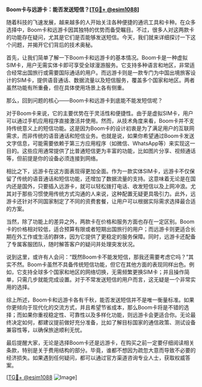 **Boom卡与远游卡：能否发送短信？[[TG💪+ @esim1088](https://t.me/s/esim1088)]**

随着科技的飞速发展，越来越多的人开始关注各种便捷的通讯工具和卡种。在众多选择中，Boom卡和远游卡因其独特的优势而备受瞩目。不过，很多人对这两款卡的功能存在疑问，尤其是它们是否能够发送短信。今天，我们就来详细探讨一下这个问题，并揭开它们背后的技术奥秘。

首先，让我们简单了解一下Boom卡和远游卡的基本情况。Boom卡是一种虚拟SIM卡，用户无需实体卡即可享受全球漫游服务。它支持多种语言和地区，非常适合经常出国旅行或需要国际通话的用户。而远游卡则是一款专门为中国出境旅客设计的SIM卡，提供语音通话、数据流量以及短信服务，覆盖多个国家和地区。两者虽然功能有所重叠，但在具体使用场景上各有侧重。

那么，回到问题的核心——Boom卡和远游卡到底能不能发短信呢？

对于Boom卡来说，它的主要优势在于灵活性和便捷性。由于是虚拟SIM卡，用户可以通过手机应用程序直接激活并使用。然而，从技术角度来看，Boom卡并不支持传统意义上的短信功能。这是因为Boom卡的设计初衷是为了满足用户的互联网需求，而非传统的语音通话和短信业务。也就是说，如果你希望通过Boom卡发送文字信息，可能需要依赖于第三方应用程序（如微信、WhatsApp等）来实现这一目的。这些应用通常提供了比普通短信更为丰富的功能，比如图片分享、视频通话等，但前提是你的设备必须连接到网络。

相比之下，远游卡在这方面表现得更加全面。作为一款实体SIM卡，远游卡不仅保留了传统的语音通话和短信功能，还增加了数据流量的支持。这意味着无论是在国内还是国外，只要插入远游卡，就可以轻松拨打电话、收发短信以及上网冲浪。尤其对于那些习惯使用传统方式沟通的人来说，这种配置无疑更具吸引力。此外，远游卡还针对不同国家制定了不同的资费套餐，让用户可以根据实际需求选择最合适的方案。

当然，除了功能上的差异之外，两款卡在价格和服务方面也存在一定区别。Boom卡的价格相对较低，适合预算有限或者短期出国旅行的用户；而远游卡则更适合长期在外工作或生活的群体，因为它提供了更稳定的服务保障。同时，远游卡还配备了专属客服团队，随时解答客户的疑问并处理突发状况。

说到这里，或许有人会问：“既然Boom卡不能发短信，那我还需要考虑它吗？”其实不然。Boom卡虽然不具备传统短信功能，但它在其他方面的表现同样出色。例如，它支持全球多个国家和地区的网络切换，无需频繁更换SIM卡；并且操作简单，只需几步就能完成设置。对于不常发送短信的用户而言，这无疑是一个非常实用的选择。

综上所述，Boom卡和远游卡各有千秋，能否发送短信并不是唯一衡量标准。如果你更倾向于现代化的交流方式，并且希望节省成本，那么Boom卡将是不错的选择；而如果你重视稳定性、可靠性以及多样化功能，则远游卡会更适合你。无论最终决定如何，都建议提前做好充分准备，比如了解目标国家的通信政策、测试设备兼容性等，以确保旅途顺利无忧。

最后提醒大家，无论是选择Boom卡还是远游卡，在购买之前一定要仔细阅读相关条款，特别是关于费用结构的部分。毕竟，谁都不想因为疏忽大意而导致不必要的经济损失。如果遇到任何疑问，都可以通过官方渠道咨询专业人士，获取权威答案。

[[TG💪+ @esim1088](https://t.me/s/esim1088) ![Image](https://i.postimg.cc/4NQfJmqS/Snipaste-2025-05-13-00-14-12.png)]